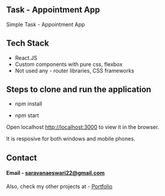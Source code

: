 ## Task - Appointment App

Simple Task - Appointment App

## Tech Stack

* React.JS 
* Custom components with pure css, flexbox
* Not used any - router libraries, CSS frameworks

## Steps to clone and run the application

* npm install 

* npm start

Open localhost [http://localhost:3000](http://localhost:3000) to view it in the browser.

It is resposive for both windows and mobile phones.

## Contact 

#### Email - saravanaeswari22@gmail.com

Also, check my other projects  at - [Portfolio](https://saravanakumark.000webhostapp.com/)